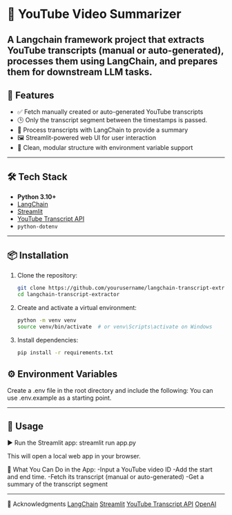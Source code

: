 # 🧠 YouTube Video Summarizer
A Langchain framework project that extracts YouTube transcripts (manual or auto-generated), processes them using LangChain, and prepares them for downstream LLM tasks.
---

## 🚀 Features

- ✅ Fetch manually created or auto-generated YouTube transcripts
- 🕒 Only the transcript segment between the timestamps is passed.
- 🧠 Process transcripts with LangChain to provide a summary
- 🖼️ Streamlit-powered web UI for user interaction
- 📁 Clean, modular structure with environment variable support

---

## 🛠 Tech Stack

- **Python 3.10+**
- [LangChain](https://github.com/langchain-ai/langchain)
- [Streamlit](https://streamlit.io/)
- [YouTube Transcript API](https://github.com/jdepoix/youtube-transcript-api)
- `python-dotenv`

---

## 📦 Installation

1. Clone the repository:
   ```bash
   git clone https://github.com/yourusername/langchain-transcript-extractor.git
   cd langchain-transcript-extractor

2. Create and activate a virtual environment:
   ```bash
   python -m venv venv
   source venv/bin/activate  # or venv\Scripts\activate on Windows

3. Install dependencies:
   ```bash
   pip install -r requirements.txt

## ⚙️ Environment Variables
   Create a .env file in the root directory and include the following:
   You can use .env.example as a starting point.

---

## 🧪 Usage
   ▶️ Run the Streamlit app:
   streamlit run app.py
   
   This will open a local web app in your browser.

🧠 What You Can Do in the App:
   -Input a YouTube video ID
   -Add the start and end time.
   -Fetch its transcript (manual or auto-generated)
   -Get a summary of the transcript segment

---

🙌 Acknowledgments
   [LangChain](https://github.com/langchain-ai/langchain)
   [Streamlit](https://streamlit.io/)
   [YouTube Transcript API](https://github.com/jdepoix/youtube-transcript-api)
   [OpenAI](https://openai.com/)
